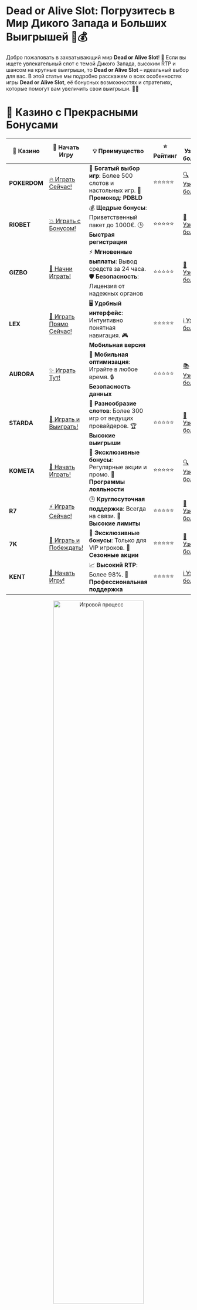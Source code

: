 # **Dead or Alive Slot: Погрузитесь в Мир Дикого Запада и Больших Выигрышей 🤠💰**

Добро пожаловать в захватывающий мир **Dead or Alive Slot**! 🎰 Если вы ищете увлекательный слот с темой Дикого Запада, высоким RTP и шансом на крупные выигрыши, то **Dead or Alive Slot** – идеальный выбор для вас. В этой статье мы подробно расскажем о всех особенностях игры **Dead or Alive Slot**, её бонусных возможностях и стратегиях, которые помогут вам увеличить свои выигрыши. 🌟🐎

# 🌟 Казино с Прекрасными Бонусами

| 🎲 **Казино** | 🔗 **Начать Игру** | 💡 **Преимущество** | ⭐ **Рейтинг** | 🔗 **Узнать больше** | 🆕 **Новая информация** |
|--------------|---------------------|---------------------|----------------|----------------------|-------------------------|
| **POKERDOM**  | [🔥 Играть Сейчас!](https://brandplay.link/4k77v2yx) | 🎉 **Богатый выбор игр**: Более 500 слотов и настольных игр. 🎁 **Промокод**: **PDBLD** | ⭐⭐⭐⭐⭐ | [🔍 Узнать больше](https://brandplay.link/4k77v2yx) | 🏆 **Победители турниров** получают эксклюзивные подарки! |
| **RIOBET**    | [💥 Играть с Бонусом!](https://brandplay.link/7xBLTPyj) | 💰 **Щедрые бонусы**: Приветственный пакет до 1000€. 🕒 **Быстрая регистрация** | ⭐⭐⭐⭐⭐ | [📖 Узнать больше](https://brandplay.link/7xBLTPyj) | 💬 **Поддержка 24/7** для комфортной игры в любое время! |
| **GIZBO**     | [🚀 Начни Играть!](https://brandplay.link/bprXw4YV) | ⚡ **Мгновенные выплаты**: Вывод средств за 24 часа. 🛡️ **Безопасность**: Лицензия от надежных органов | ⭐⭐⭐⭐⭐ | [📝 Узнать больше](https://brandplay.link/bprXw4YV) | 🔒 **SSL-шифрование** для максимальной безопасности данных игроков. |
| **LEX**       | [💎 Играть Прямо Сейчас!](https://brandplay.link/zW4hdDFV) | 🖥️ **Удобный интерфейс**: Интуитивно понятная навигация. 🎮 **Мобильная версия** | ⭐⭐⭐⭐⭐ | [ℹ️ Узнать больше](https://brandplay.link/zW4hdDFV) | 📱 **Поддержка всех мобильных устройств** для удобства игры в любом месте. |
| **AURORA**    | [✨ Играть Тут!](https://10trafic-stat2.com/click/668546556bcc6313411604bd/6766/13032/subaccount) | 📱 **Мобильная оптимизация**: Играйте в любое время. 🔒 **Безопасность данных** | ⭐⭐⭐⭐⭐ | [📚 Узнать больше](https://10trafic-stat2.com/click/668546556bcc6313411604bd/6766/13032/subaccount) | 🌍 **Международная лицензия** на деятельность в разных странах. |
| **STARDА**    | [🎉 Играть и Выиграть!](https://brandplay.link/fB7xwRFL) | 🎰 **Разнообразие слотов**: Более 300 игр от ведущих провайдеров. 🏆 **Высокие выигрыши** | ⭐⭐⭐⭐⭐ | [🔎 Узнать больше](https://brandplay.link/fB7xwRFL) | 🎉 **Ежемесячные турниры** с крупными призами! |
| **KOMETA**    | [🎁 Начать Играть!](https://brandplay.link/8ZymQJV8) | 🎁 **Эксклюзивные бонусы**: Регулярные акции и промо. 🔄 **Программы лояльности** | ⭐⭐⭐⭐⭐ | [🔍 Узнать больше](https://brandplay.link/8ZymQJV8) | 🌟 **Персонализированные предложения** для долгосрочных игроков. |
| **R7**        | [⚡ Играть Сейчас!](https://brandplay.link/bMd3Yjsw) | 🕒 **Круглосуточная поддержка**: Всегда на связи. 💸 **Высокие лимиты** | ⭐⭐⭐⭐⭐ | [📖 Узнать больше](https://brandplay.link/bMd3Yjsw) | 🎯 **Рейтинг игроков** для лучших участников. |
| **7K**        | [🎯 Играть и Побеждать!](https://brandplay.link/BvQyFShp) | 🌟 **Эксклюзивные бонусы**: Только для VIP игроков. 🎉 **Сезонные акции** | ⭐⭐⭐⭐⭐ | [📝 Узнать больше](https://brandplay.link/BvQyFShp) | 🥇 **Особые привилегии** для постоянных игроков. |
| **KENT**      | [🔑 Начать Игру!](https://brandplay.link/Fv2WP3js) | 📈 **Высокий RTP**: Более 98%. 💼 **Профессиональная поддержка** | ⭐⭐⭐⭐⭐ | [ℹ️ Узнать больше](https://brandplay.link/Fv2WP3js) | 💬 **Поддержка на нескольких языках** для удобства игроков. |

<div align="center"> <img src="https://i.pinimg.com/originals/1d/b3/25/1db325483acbe642c6d4e6fdd73a4988.gif" alt="Игровой процесс" width="70%"> </div>
---

# 🚀 Быстрые Выигрыши и Поддержка

| 🎲 **Казино** | 🔗 **Начать Игру** | 💡 **Преимущество** | ⭐ **Рейтинг** | 🔗 **Узнать больше** | 🆕 **Новая информация** |
|--------------|---------------------|---------------------|----------------|----------------------|-------------------------|
| **GAMA**      | [🎯 Играть Прямо Сейчас!](https://brandplay.link/j6NMKsDz) | 🔍 **Интуитивный интерфейс**: Легкость использования. 🏅 **Престижные турниры** | ⭐⭐⭐⭐☆ | [🔎 Узнать больше](https://brandplay.link/j6NMKsDz) | 🏆 **Турниры с большими призами** каждый месяц. |
| **ONION**     | [💥 Играть и Выигрывать!](https://brandplay.link/zBGRVpQ9) | 🤑 **Низкие ставки**: Идеально для начинающих. 🔄 **Быстрые выводы** | ⭐⭐⭐⭐☆ | [🔍 Узнать больше](https://brandplay.link/zBGRVpQ9) | 🎮 **Казино для новичков** с простыми правилами. |
| **ЧЕМПИОН**   | [🏅 Играть в Турнире!](https://temon-gter.cfd/go/lRq?p80412p304504pcc44t17455) | 🏅 **Лояльная программа**: Награды за активность. 🎁 **Ежемесячные бонусы** | ⭐⭐⭐⭐☆ | [📖 Узнать больше](https://temon-gter.cfd/go/lRq?p80412p304504pcc44t17455) | 🥇 **Турниры и лояльность** — каждый шаг вознаграждается. |
| **VAVADA**    | [🚀 Играть Без Ожидания!](https://vavadapartner.pro/?promo=ea5c9275-6854-4505-94fc-95ab18221945-linkb2) | 🚀 **Быстрая регистрация**: Начните играть мгновенно. 🔐 **Безопасные транзакции** | ⭐⭐⭐⭐☆ | [📝 Узнать больше](https://vavadapartner.pro/?promo=ea5c9275-6854-4505-94fc-95ab18221945-linkb2) | 🏆 **Программа для новых игроков** с бонусами за регистрацию. |
| **FRIENDS**   | [🎉 Играть и Развлекаться!](https://gofriends.mba/linkb2) | 🤝 **Социальные игры**: Играйте с друзьями. 🌐 **Мультиплатформенность** | ⭐⭐⭐⭐☆ | [ℹ️ Узнать больше](https://gofriends.mba/linkb2) | 🎮 **Играйте с друзьями** и зарабатывайте бонусы за совместные действия. |
| **1WIN**      | [⚡ Играть и Выигрывать!](https://brandplay.link/smXVpBbG) | 🏆 **Спортивные ставки**: Широкий выбор видов спорта. 💵 **Высокие коэффициенты** | ⭐⭐⭐⭐☆ | [📚 Узнать больше](https://brandplay.link/smXVpBbG) | ⚽ **Бонусы на спортивные ставки** для активных игроков. |
| **DRIP**      | [💥 Играть Сразу!](https://drp-ircp01.com/c07e6a3db) | 🌐 **Инновационные игры**: Новейшие игровые технологии. 🛡️ **Высокая безопасность** | ⭐⭐⭐⭐☆ | [🔎 Узнать больше](https://drp-ircp01.com/c07e6a3db) | 🔧 **Инновационные функции** для удобства игры. |
| **JOYCASINO** | [🎰 Играть И Побеждать!](https://rpc30.call2me.pro/?/ru/registration?apkpop=0&partner=p24970p3291217pc98f) | 🎁 **Приятные бонусы**: Ежедневные акции и подарки. 🕹️ **Разнообразие игр** | ⭐⭐⭐⭐☆ | [🔍 Узнать больше](https://rpc30.call2me.pro/?/ru/registration?apkpop=0&partner=p24970p3291217pc98f) | 🎉 **Щедрые фриспины** для новых игроков. |
| **PLAYFORTUNA** | [🔥 Играть С Бонусом!](https://fortunapromo.net/alt/playfortuna/registration?0dc4a9362a71feb7e3f165fb8e766f70) | 🎉 **Регулярные акции**: Бонусы, фриспины и многое другое. 🏅 **Турниры** | ⭐⭐⭐⭐☆ | [📚 Узнать больше](https://fortunapromo.net/alt/playfortuna/registration?0dc4a9362a71feb7e3f165fb8e766f70) | 🎯 **Выгодные предложения** на популярные игры. |
| **SYKAA**     | [💸 Играть Сейчас!](https://s-two-way.com/?source=linkb2&pid=30697) | 💸 **Доступные ставки**: Идеально для новичков. 🎁 **Щедрые бонусы** | ⭐⭐⭐⭐☆ | [🔍 Узнать больше](https://s-two-way.com/?source=linkb2&pid=30697) | 💥 **Акции с большими бонусами** для новичков и опытных игроков. |

<div align="center"> <img src="https://schaeffers-cdn.s3.amazonaws.com/images/default-source/schaeffers-cdn-images/default-images/sectors/bigstock-casino-gambling-concept-with-f-369012793.jpg?sfvrsn=493ad806_4" alt="Игровой процесс" width="70%"> </div>
---

# 💸 Казино с Привлекательными Программами Лояльности

| 🎲 **Казино** | 🔗 **Начать Игру** | 💡 **Преимущество** | ⭐ **Рейтинг** | 🔗 **Узнать больше** | 🆕 **Новая информация** |
|--------------|---------------------|---------------------|----------------|----------------------|-------------------------|
| **KOMETA**    | [🎯 Начни Играть!](https://brandplay.link/8ZymQJV8) | 🎁 **Эксклюзивные бонусы**: Регулярные акции и промо. 🔄 **Программы лояльности** | ⭐⭐⭐⭐⭐ | [🔍 Узнать больше](https://brandplay.link/8ZymQJV8) | 🌟 **Персонализированные предложения** для долгосрочных игроков. |
| **1Xslots**   | [🏅 Играть Прямо Сейчас!](https://brandplay.link/hSB1khtr) | 🎉 **Множество акций**: Еженедельные бонусы и турниры. 🛡️ **Безопасность** | ⭐⭐⭐⭐⭐ | [📚 Узнать больше](https://brandplay.link/hSB1khtr) | 🏅 **Награды за активность**: участники программы лояльности получают специальные привилегии. |
| **R7**        | [🚀 Играть Сейчас!](https://brandplay.link/bMd3Yjsw) | 🕒 **Круглосуточная поддержка**: Всегда на связи. 💸 **Высокие лимиты** | ⭐⭐⭐⭐⭐ | [📖 Узнать больше](https://brandplay.link/bMd3Yjsw) | 💬 **VIP-поддержка** для постоянных игроков с приоритетом. |

<div align="center"> <img src="https://i.pinimg.com/originals/1d/b3/25/1db325483acbe642c6d4e6fdd73a4988.gif" alt="Игровой процесс" width="70%"> </div>
---

## Что Такое Dead or Alive Slot? 🤠✨

**Dead or Alive Slot** – это популярный игровой автомат от компании NetEnt, который погружает игроков в атмосферу Дикого Запада. Игра отличается высококачественной графикой, захватывающим сюжетом и множеством бонусных функций, которые делают игровой процесс невероятно увлекательным. 🏜️🔫

### Основные Особенности Dead or Alive Slot

- **Тематика Дикого Запада**: Погружение в атмосферу ковбоев, шерифов и бандитов с символами, такими как револьверы, шляпы и лошади.
- **Высокий RTP**: Коэффициент возврата игроку составляет 96.82%, что увеличивает шансы на выигрыш.
- **Бонусные Раунды**: Бесплатные спины, множители и специальные символы повышают ваши шансы на крупные выигрыши.
- **Высокая Волатильность**: Игра идеально подходит для тех, кто ищет большие, но редкие выигрыши.
- **Доступность на Разных Устройствах**: **Dead or Alive Slot** доступен как на ПК, так и на мобильных устройствах, что позволяет играть в любое время и в любом месте.
- **Интуитивно Понятный Интерфейс**: Простые правила и удобное управление делают игру доступной для всех уровней игроков.

## Как Играть в Dead or Alive Slot? 🕹️💸

Начать играть в **Dead or Alive Slot** очень просто. Следуйте этим шагам, чтобы погрузиться в игру и начать выигрывать:

1. **Выберите Надежное Казино**: Найдите онлайн-казино, которое предлагает **Dead or Alive Slot** и поддерживает удобные для вас методы оплаты.
2. **Создайте Аккаунт**: Зарегистрируйтесь, предоставив необходимую информацию.
3. **Пополните Счет**: Внесите депозит с помощью удобного способа оплаты.
4. **Выберите Dead or Alive Slot**: Найдите слот в каталоге игр и начните вращать барабаны.
5. **Настройте Ставки**: Установите размер ставки и количество линий выплат по вашему желанию.
6. **Запустите Игру**: Нажмите кнопку «Spin» и наслаждайтесь игрой! 🤠🎉

## Бонусные Возможности в Dead or Alive Slot 🎁🔥

**Dead or Alive Slot** предлагает множество бонусных функций, которые делают игру ещё более увлекательной и прибыльной:

- **Бесплатные Спины**: Активируйте бонусный раунд с бесплатными спинами, чтобы увеличить свои шансы на выигрыш без дополнительных затрат.
- **Множители**: Каждый выигрышный спин умножается на случайный множитель, что может значительно увеличить ваш выигрыш.
- **Функция Tumble**: После каждого выигрыша символы исчезают, и на их место падают новые, увеличивая ваши шансы на дополнительные выигрыши в рамках одного спина.
- **Wild Символ**: Специальный символ шерифа действует как Wild, заменяя все другие символы для формирования выигрышных комбинаций.
- **Scatter Символ**: Три и более Scatter символов активируют бонусные функции и увеличивают шансы на крупные выигрыши.

## Стратегии для Максимизации Выигрышей в Dead or Alive Slot 🎯💵

Чтобы повысить свои шансы на успех в **Dead or Alive Slot**, воспользуйтесь следующими стратегиями:

- **Управление Банком**: Определите бюджет для игры и придерживайтесь его, чтобы избежать ненужных потерь.
- **Используйте Бонусы**: Активируйте все доступные бонусные функции, чтобы увеличить свои выигрыши.
- **Следите за Множителями**: Максимизируйте выигрыши, используя возможности множителей, которые могут значительно увеличить ваш общий выигрыш.
- **Играйте в Демо-Режиме**: Практикуйтесь в демо-версии, чтобы освоиться с механикой игры перед реальными ставками.
- **Изучите Таблицу Выплат**: Понимание символов и их значений поможет вам принимать более информированные решения во время игры.

## Преимущества Игры в Dead or Alive Slot 🇷🇺💳

Игра в **Dead or Alive Slot** имеет несколько преимуществ для российских игроков:

- **Удобство**: Игра доступна на русском языке и поддерживает рубли, что упрощает процесс пополнения и вывода средств.
- **Безопасность**: Лицензированные казино обеспечивают высокий уровень безопасности и защищённости ваших данных.
- **Мобильная Совместимость**: Играйте в **Dead or Alive Slot** на любом устройстве – будь то смартфон, планшет или компьютер.
- **Круглосуточная Поддержка**: Многие казино предлагают поддержку на русском языке, что облегчает решение любых вопросов.
- **Быстрые Выплаты**: Наслаждайтесь быстрыми выводами средств благодаря надёжным методам оплаты.
- **Разнообразие Игр**: Широкий выбор дополнительных игр и слотов для разнообразия игрового процесса.

## Часто Задаваемые Вопросы (FAQ) ❓📋

### Можно ли выиграть реальные деньги, играя в Dead or Alive Slot?

Да, **Dead or Alive Slot** позволяет выигрывать реальные деньги. Для этого необходимо играть на реальные ставки в лицензированном казино.

### Какие бонусы доступны в Dead or Alive Slot?

Игра предлагает бесплатные спины, множители, функцию Tumble, а также специальные символы Wild и Scatter, которые увеличивают ваши шансы на выигрыш.

### Безопасно ли играть в казино за рубли?

Да, если вы выбираете лицензированное и надёжное казино. Убедитесь, что казино имеет все необходимые лицензии и использует защищённые методы оплаты.

### Каковы минимальные и максимальные ставки в Dead or Alive Slot?

Минимальная и максимальная ставки зависят от конкретного казино, но обычно игра предлагает широкий диапазон ставок, подходящий для игроков с разным бюджетом.

### Требуется ли регистрация для игры в Dead or Alive Slot?

Да, большинство казино требуют регистрацию для игры на реальные деньги. Однако некоторые казино могут предлагать возможность играть в демо-режиме без регистрации.

## Заключение 🎉🏆

**Dead or Alive Slot** – это идеальный выбор для тех, кто ищет увлекательную игру с богатой тематикой и возможностью крупных выигрышей. Благодаря захватывающей графике, разнообразным бонусам и удобству игры в рублях, **Dead or Alive Slot** становится фаворитом среди российских игроков. Не упустите шанс погрузиться в мир Дикого Запада и выиграть большие призы уже сегодня! 🍀💎

---
*Играйте ответственно. Казино предназначено для лиц старше 18 лет. Помните о рисках, связанных с азартными играми, и играйте с умом.*
